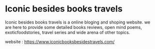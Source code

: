 # Iconic besides books travels
Iconic besides books travels is a online bloging and shoping website. we are here to provide some detailed books reviews, open mind poems, exoticfoodstories, travel series and wide arena of other topics.

website : https://www.iconicbooksbesidestravels.com/
